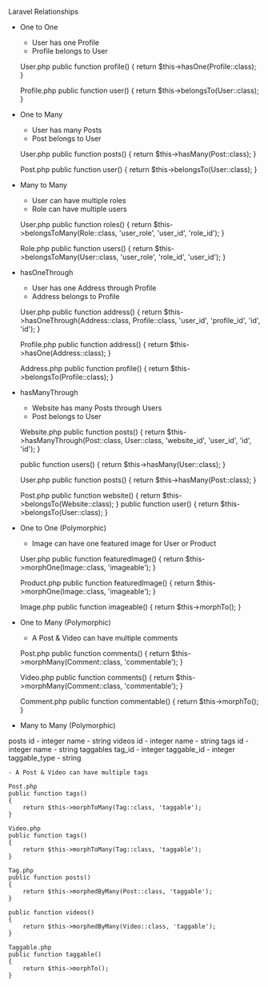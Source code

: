 Laravel Relationships
- One to One

    - User has one Profile
    - Profile belongs to User

    User.php
    public function profile()
    {
        return $this->hasOne(Profile::class);
    }


    Profile.php
    public function user()
    {
        return $this->belongsTo(User::class);
    }

- One to Many

    - User has many Posts
    - Post belongs to User

    User.php
    public function posts()
    {
        return $this->hasMany(Post::class);
    }

    Post.php
    public function user()
    {
        return $this->belongsTo(User::class);
    }

- Many to Many

    - User can have multiple roles
    - Role can have multiple users

    User.php
    public function roles()
    {
        return $this->belongsToMany(Role::class, 'user_role', 'user_id', 'role_id');
    }


    Role.php
    public function users()
    {
        <!-- 
            User::class, 
            'user_role', // The name of the intermediate table
            'role_id', // The foreign key on the intermediate table
            'user_id', // The foreign key on the intermediate table
            'id', // The local key on the Role table
            'id' // The local key on the User table
        -->
        return $this->belongsToMany(User::class, 'user_role', 'role_id', 'user_id');
    }

- hasOneThrough

    - User has one Address through Profile
    - Address belongs to Profile

    User.php
    public function address()
    {
        <!-- 
            Address::class, 
            Profile::class, 
            'user_id', // Foreign key on the Profile table
            'profile_id', // Foreign key on the Address table
            'id', // Local key on the User table (primary key on the User table)
            'id' // Local key on the Profile table (primary key on the Profile table)
        -->
        return $this->hasOneThrough(Address::class, Profile::class, 'user_id', 'profile_id', 'id', 'id');
    }

    Profile.php
    public function address()
    {
        return $this->hasOne(Address::class);
    }

    Address.php
    public function profile()
    {
        return $this->belongsTo(Profile::class);
    }

- hasManyThrough

    - Website has many Posts through Users
    - Post belongs to User

    Website.php
    public function posts()
    {
        <!-- 
            Post::class, 
            User::class, 
            'website_id', // Foreign key on the User table
            'user_id', // Foreign key on the Post table
            'id', // Local key on the Website table
            'id' // Local key on the User table
        -->
        return $this->hasManyThrough(Post::class, User::class, 'website_id', 'user_id', 'id', 'id');
    }

    public function users()
    {
        return $this->hasMany(User::class);
    }

    User.php
    public function posts()
    {
        return $this->hasMany(Post::class);
    }

    Post.php
    public function website()
    {
        return $this->belongsTo(Website::class);
    }
    public function user()
    {
        return $this->belongsTo(User::class);
    }


- One to One (Polymorphic)

    - Image can have one featured image for User or Product

    User.php
    public function featuredImage()
    {
        return $this->morphOne(Image::class, 'imageable');
    }

    Product.php
    public function featuredImage()
    {
        return $this->morphOne(Image::class, 'imageable');
    }

    Image.php
    public function imageable()
    {
        return $this->morphTo();
    }

- One to Many (Polymorphic)

    - A Post & Video can have multiple comments

    Post.php
    public function comments()
    {
        return $this->morphMany(Comment::class, 'commentable');
    }

    Video.php
    public function comments()
    {
        return $this->morphMany(Comment::class, 'commentable');
    }

    Comment.php
    public function commentable()
    {
        return $this->morphTo();
    }

- Many to Many (Polymorphic)


posts
    id - integer
    name - string
videos
    id - integer
    name - string
tags
    id - integer
    name - string
taggables
    tag_id - integer
    taggable_id - integer
    taggable_type - string


    - A Post & Video can have multiple tags

    Post.php
    public function tags()
    {
        return $this->morphToMany(Tag::class, 'taggable');
    }

    Video.php
    public function tags()
    {
        return $this->morphToMany(Tag::class, 'taggable');
    }

    Tag.php
    public function posts()
    {
        return $this->morphedByMany(Post::class, 'taggable');
    }

    public function videos()
    {
        return $this->morphedByMany(Video::class, 'taggable');
    }

    Taggable.php
    public function taggable()
    {
        return $this->morphTo();
    }